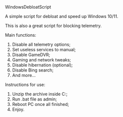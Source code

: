 WindowsDebloatScript

A simple script for debloat and speed up Windows 10/11.

This is also a great script for blocking telemetry.

Main functions:
1) Disable all telemetry options;
2) Set useless services to manual;
3) Disable GameDVR;
4) Gaming and network tweaks;
5) Disable hibernation (optional);
6) Disable Bing search;
7) And more...

Instructions for use:
1) Unzip the archive inside C:\;
2) Run .bat file as admin;
3) Reboot PC once all finished;
4) Enjoy.
